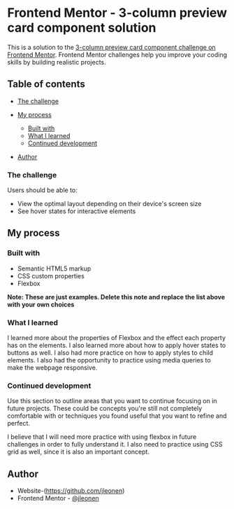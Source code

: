 # Frontend Mentor - 3-column preview card component solution

This is a solution to the [3-column preview card component challenge on Frontend Mentor](https://www.frontendmentor.io/challenges/3column-preview-card-component-pH92eAR2-). Frontend Mentor challenges help you improve your coding skills by building realistic projects.

## Table of contents

- [The challenge](#the-challenge)
- [My process](#my-process)

  - [Built with](#built-with)
  - [What I learned](#what-i-learned)
  - [Continued development](#continued-development)

- [Author](#author)

### The challenge

Users should be able to:

- View the optimal layout depending on their device's screen size
- See hover states for interactive elements

## My process

### Built with

- Semantic HTML5 markup
- CSS custom properties
- Flexbox

**Note: These are just examples. Delete this note and replace the list above with your own choices**

### What I learned

I learned more about the properties of Flexbox and the effect each property has on the elements. I also learned more about how to apply hover states to buttons as well. I also had more practice on how to apply styles to child elements. I also had the opportunity to practice using media queries to make the webpage responsive.

### Continued development

Use this section to outline areas that you want to continue focusing on in future projects. These could be concepts you're still not completely comfortable with or techniques you found useful that you want to refine and perfect.

I believe that I will need more practice with using flexbox in future challenges in order to fully understand it. I also need to practice using CSS grid as well, since it is also an important concept.

## Author

- Website-(https://github.com/jleonen)
- Frontend Mentor - [@jleonen](https://www.frontendmentor.io/profile/yourusername)
